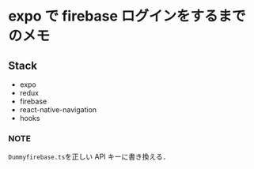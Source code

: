 # expo で firebase ログインをするまでのメモ

## Stack

- expo
- redux
- firebase
- react-native-navigation
- hooks

### NOTE

`Dummyfirebase.ts`を正しい API キーに書き換える．

